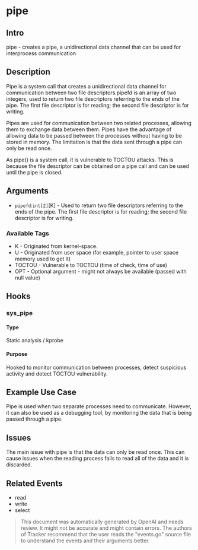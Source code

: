 
# pipe

## Intro
pipe - creates a pipe, a unidirectional data channel that can be used for interprocess communication

## Description
Pipe is a system call that creates a unidirectional data channel for communication between two file descriptors.pipefd is an array of two integers, used to return two file descriptors referring to the ends of the pipe. The first file descriptor is for reading; the second file descriptor is for writing.

Pipes are used for communication between two related processes, allowing them to exchange data between them. Pipes have the advantage of allowing data to be passed between the processes without having to be stored in memory. The limitation is that the data sent through a pipe can only be read once.

As pipe() is a system call, it is vulnerable to TOCTOU attacks. This is because the file descriptor can be obtained on a pipe call and can be used until the pipe is closed.

## Arguments
* `pipefd`:`int[2]`[K] - Used to return two file descriptors referring to the ends of the pipe. The first file descriptor is for reading; the second file descriptor is for writing.

### Available Tags
* K - Originated from kernel-space.
* U - Originated from user space (for example, pointer to user space memory used to get it)
* TOCTOU - Vulnerable to TOCTOU (time of check, time of use)
* OPT - Optional argument - might not always be available (passed with null value)

## Hooks
### sys_pipe
#### Type
Static analysis / kprobe
#### Purpose
Hooked to monitor communication between processes, detect suspicious activity and detect TOCTOU vulnerability. 

## Example Use Case
Pipe is used when two separate processes need to communicate. However, it can also be used as a debugging tool, by monitoring the data that is being passed through a pipe.

## Issues
The main issue with pipe is that the data can only be read once. This can cause issues when the reading process fails to read all of the data and it is discarded.

## Related Events
* read
* write
* select

> This document was automatically generated by OpenAI and needs review. It might
> not be accurate and might contain errors. The authors of Tracker recommend that
> the user reads the "events.go" source file to understand the events and their
> arguments better.
